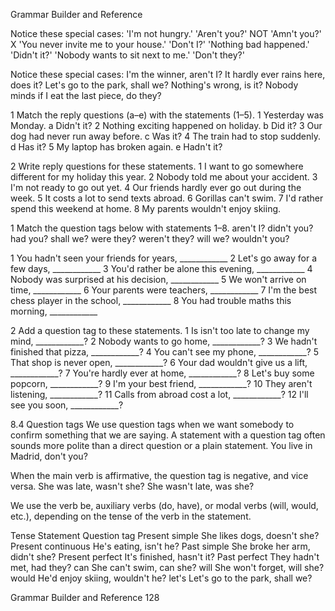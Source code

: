 Grammar Builder and Reference

Notice these special cases:
'I'm not hungry.' 'Aren't you?' NOT 'Amn't you?' X
'You never invite me to your house.' 'Don't I?'
'Nothing bad happened.' 'Didn't it?'
'Nobody wants to sit next to me.' 'Don't they?'

Notice these special cases:
I'm the winner, aren't I?
It hardly ever rains here, does it?
Let's go to the park, shall we?
Nothing's wrong, is it?
Nobody minds if I eat the last piece, do they?

1 Match the reply questions (a–e) with the statements (1–5).
1 Yesterday was Monday.                   a Didn't it?
2 Nothing exciting happened on holiday.   b Did it?
3 Our dog had never run away before.      c Was it?
4 The train had to stop suddenly.         d Has it?
5 My laptop has broken again.             e Hadn't it?

2 Write reply questions for these statements.
1 I want to go somewhere different for my holiday this year.
2 Nobody told me about your accident.
3 I'm not ready to go out yet.
4 Our friends hardly ever go out during the week.
5 It costs a lot to send texts abroad.
6 Gorillas can't swim.
7 I'd rather spend this weekend at home.
8 My parents wouldn't enjoy skiing.

1 Match the question tags below with statements 1–8.
aren't I?  didn't you?  had you?  shall we?  were they?
weren't they?  will we?  wouldn't you?

1 You hadn't seen your friends for years, ____________
2 Let's go away for a few days, ____________
3 You'd rather be alone this evening, ____________
4 Nobody was surprised at his decision, ____________
5 We won't arrive on time, ____________
6 Your parents were teachers, ____________
7 I'm the best chess player in the school, ____________
8 You had trouble maths this morning, ____________

2 Add a question tag to these statements.
1 Is isn't too late to change my mind, ____________?
2 Nobody wants to go home, ____________?
3 We hadn't finished that pizza, ____________?
4 You can't see my phone, ____________?
5 That shop is never open, ____________?
6 Your dad wouldn't give us a lift, ____________?
7 You're hardly ever at home, ____________?
8 Let's buy some popcorn, ____________?
9 I'm your best friend, ____________?
10 They aren't listening, ____________?
11 Calls from abroad cost a lot, ____________?
12 I'll see you soon, ____________?

8.4 Question tags
We use question tags when we want somebody to confirm something that we are saying. A statement with a question tag often sounds more polite than a direct question or a plain statement.
You live in Madrid, don't you?

When the main verb is affirmative, the question tag is negative, and vice versa.
She was late, wasn't she?
She wasn't late, was she?

We use the verb be, auxiliary verbs (do, have), or modal verbs (will, would, etc.), depending on the tense of the verb in the statement.

Tense             Statement           Question tag
Present simple    She likes dogs,     doesn't she?
Present continuous He's eating,       isn't he?
Past simple       She broke her arm,  didn't she?
Present perfect   It's finished,      hasn't it?
Past perfect      They hadn't met,    had they?
can               She can't swim,     can she?
will              She won't forget,   will she?
would             He'd enjoy skiing,  wouldn't he?
let's             Let's go to the park, shall we?

Grammar Builder and Reference 128